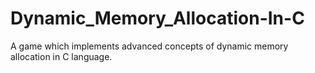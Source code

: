 # Dynamic_Memory_Allocation-In-C
A game which implements advanced concepts of dynamic memory allocation in C language.
